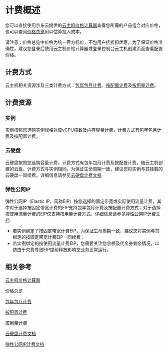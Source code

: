 # 计费概述

您可以直接使用京东云提供的[云主机价格计算器](https://www.jdcloud.com/calculator/calHost)查看您所需的产品组合对应价格，也可以查阅[价格总览](Price-Overview.md)用以估算投入成本。

请注意：价格总览中价格为统一官方标价，不包用户括折扣优惠，为了保证价格准确性，建议您登录后使用云主机价格计算器或登录控制台云主机创建页面查看配置价格。

## 计费方式
云主机相关资源涉及三类计费方式：[包年包月计费](http://docs.jdcloud.com/cn/billing/subscription)、[按配置计费](http://docs.jdcloud.com/cn/billing/pay-as-you-go)及[按用量计费](http://docs.jdcloud.com/cn/billing/pay-as-you-go)。

## 计费资源
### 实例

实例按照您选购实例规格对应vCPU核数及内存容量计费，计费方式有包年包月计费及按配置计费。
### 云硬盘

云硬盘按照您选购容量计费，计费方式有包年包月计费及按配置计费。随云主机创建的云盘，计费方式与实例相同，为保证生命周期一致，建议您将实例与其挂载的云硬盘一同续费。详细信息请参见[云硬盘计费文档](http://docs.jdcloud.com/cn/cloud-disk-service/billing-rules)

### 弹性公网IP

弹性公网IP（Elastic IP，简称EIP）按您选择的固定带宽或实际使用流量计费，其中对于选择按固定带宽计费的EIP支持包年包月计费及按配置计费方式；对于选择按使用流量计费的EIP仅支持按用量计费方式。详细信息请参见[弹性公网IP计费文档](../../../Networking/Elastic-IP/Pricing/Billing-Overview.md)

* 若实例绑定了按固定带宽计费EIP，为保证生命周期一致，建议您将实例与其绑定的按固定带宽计费EIP一同续费；
* 若实例绑定的按使用流量计费EIP，您需要关注您余额及代金券剩余情况，以防由于欠费导致EIP提前释放影响您业务正常运行。

## 相关参考
[云主机价格计算器](https://www.jdcloud.com/calculator/calHost)

[价格总览](Price-Overview.md)

[包年包月计费](http://docs.jdcloud.com/cn/billing/subscription)

[按配置计费](http://docs.jdcloud.com/cn/billing/pay-as-you-go)

[按用量计费](http://docs.jdcloud.com/cn/billing/pay-as-you-go)

[云硬盘计费文档](http://docs.jdcloud.com/cn/cloud-disk-service/billing-rules)

[弹性公网IP计费文档](../../../Networking/Elastic-IP/Pricing/Billing-Overview.md)




 
